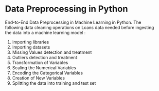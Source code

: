 # Data Preprocessing in Python

End-to-End Data Preprocessing in Machine Learning in Python. The following data cleaning operations on Loans data needed before ingesting the data into a machine learning model :

1) Importing libraries
2) Importing datasets
3) Missing Values detection and treatment
4) Outliers detection and treatment
5) Transformation of Variables
6) Scaling the Numerical Variables
7) Encoding the Categorical Variables
8) Creation of New Variables
9) Splitting the data into training and test set
